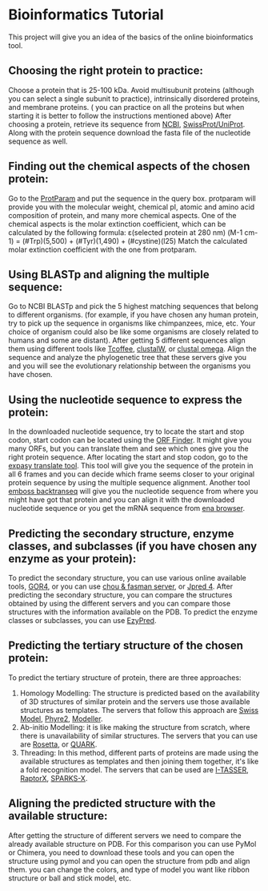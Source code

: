 # Bioinformatics Tutorial
This project will give you an idea of the basics of the online bioinformatics tool.
## Choosing the right protein to practice:
Choose a protein that is 25-100 kDa. Avoid multisubunit proteins (although you can select a single subunit to practice), intrinsically disordered proteins, and membrane proteins.
( you can practice on all the proteins but when starting it is better to follow the instructions mentioned above)
After choosing a protein, retrieve its sequence from [NCBI](https://www.ncbi.nlm.nih.gov/protein/), [SwissProt/UniProt](https://www.expasy.org/search/uniprot). Along with the protein sequence download the fasta file of the nucleotide sequence as well.
## Finding out the chemical aspects of the chosen protein:
Go to the  [ProtParam](https://web.expasy.org/protparam/) and put the sequence in the query box. protparam will provide you with the molecular weight, chemical pI, atomic and amino acid composition of protein, and many more chemical aspects.
One of the chemical aspects is the molar extinction coefficient, which can be calculated  by the following formula:
ε(selected protein at 280 nm) (M-1 cm-1) = (#Trp)(5,500) + (#Tyr)(1,490) + (#cystine)(l25)
Match the calculated molar extinction coefficient with the one from protparam.
## Using BLASTp and aligning the multiple sequence:
 Go to NCBI BLASTp and pick the 5 highest matching sequences that belong to different organisms. (for example, if you have chosen any human protein, try to pick up the sequence in organisms like chimpanzees, mice, etc. Your choice of organism could also be like some organisms are closely related to humans and some are distant). After getting 5 different sequences align them using different tools like [Tcoffee](https://tcoffee.crg.eu/apps/tcoffee/do:regular), [clustalW](https://www.genome.jp/tools-bin/clustalw), or [clustal omega](https://www.ebi.ac.uk/jdispatcher/msa/clustalo). Align the sequence and analyze the phylogenetic tree that these servers give you and you will see the evolutionary relationship between the organisms you have chosen. 
## Using the nucleotide sequence to express the protein:
In the downloaded nucleotide sequence, try to locate the start and stop codon, start codon can be located using the [ORF Finder](https://www.bioinformatics.org/sms2/orf_find.html). It might give you many ORFs, but you can translate them and see which ones give you the right protein sequence. After locating the start and stop codon, go to the [expasy translate tool](https://web.expasy.org/translate/). This tool will give you the sequence of the protein in all 6 frames and you can decide which frame seems closer to your original protein sequence by using the multiple sequence alignment. Another tool [emboss backtranseq](https://www.ebi.ac.uk/Tools/st/emboss_backtranseq/) will give you the nucleotide sequence from where you might have got that protein and you can align it with the downloaded nucleotide sequence or you get the mRNA sequence from [ena browser](https://www.ebi.ac.uk/ena/browser/home).
## Predicting the secondary structure, enzyme classes, and subclasses (if you have chosen any enzyme as your protein):
To predict the secondary structure, you can use various online available tools, [GOR4](https://npsa-prabi.ibcp.fr/cgi-bin/npsa_automat.pl?page=npsa_gor4.html), or you can use [chou & fasman server](http://www.biogem.org/tool/chou-fasman/index.php), or [Jpred 4](https://www.compbio.dundee.ac.uk/jpred/). After predicting the secondary structure, you can compare the structures obtained by using the different servers and you can compare those structures with the information available on the PDB.
To predict the enzyme classes or subclasses, you can use [EzyPred](http://www.csbio.sjtu.edu.cn/bioinf/EzyPred/). 
## Predicting the tertiary structure of the chosen protein:
To predict the tertiary structure of protein, there are three approaches:
1. Homology Modelling: The structure is predicted based on the availability of 3D structures of similar protein and the servers use those available structures as templates. The servers that follow this approach are [Swiss Model](https://swissmodel.expasy.org/), [Phyre2](http://www.sbg.bio.ic.ac.uk/phyre2/), [Modeller](https://salilab.org/modeller/). 
2. Ab-initio Modelling: it is like making the structure from scratch, where there is unavailability of similar structures. The servers that you can use are [Rosetta](https://www.rosettacommons.org/), or [QUARK](https://zhanggroup.org/QUARK/).
3. Threading: In this method, different parts of proteins are made using the available structures as templates and then joining them together, it's like a fold recognition model. The servers that can be used are [I-TASSER](https://zhanggroup.org/I-TASSER/), [RaptorX](http://raptorx.uchicago.edu/), [SPARKS-X](https://sparks-lab.org/server/SPARKS-X/).
## Aligning the predicted structure with the available structure:
After getting the structure of different servers we need to compare the already available structure on PDB. For this comparison you can use PyMol or Chimera, you need to download these tools and you can open the structure using pymol and you can open the structure from pdb and align them. you can change the colors, and type of model you want like ribbon structure or ball and stick model, etc.
